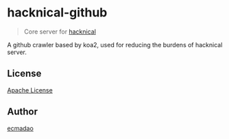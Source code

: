 # hacknical-github

> Core server for [hacknical](http://hacknical.com)

A github crawler based by koa2, used for reducing the burdens of hacknical server.

## License

[Apache License](./LICENSE)

## Author

[ecmadao](//github.com/ecmadao)
